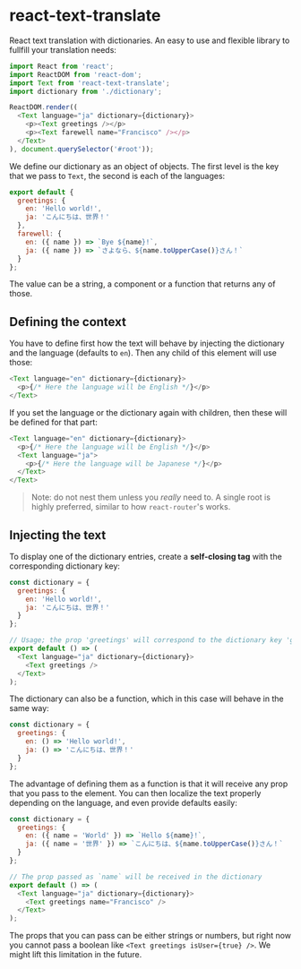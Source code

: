 # react-text-translate

React text translation with dictionaries. An easy to use and flexible library to fullfill your translation needs:

```js
import React from 'react';
import ReactDOM from 'react-dom';
import Text from 'react-text-translate';
import dictionary from './dictionary';

ReactDOM.render((
  <Text language="ja" dictionary={dictionary}>
    <p><Text greetings /></p>
    <p><Text farewell name="Francisco" /></p>
  </Text>
), document.querySelector('#root'));
```

We define our dictionary as an object of objects. The first level is the key that we pass to `Text`, the second is each of the languages:

```js
export default {
  greetings: {
    en: 'Hello world!',
    ja: 'こんにちは、世界！'
  },
  farewell: {
    en: ({ name }) => `Bye ${name}!`,
    ja: ({ name }) => `さよなら、${name.toUpperCase()}さん！`
  }
};
```

The value can be a string, a component or a function that returns any of those.



## Defining the context

You have to define first how the text will behave by injecting the dictionary and the language (defaults to `en`). Then any child of this element will use those:

```js
<Text language="en" dictionary={dictionary}>
  <p>{/* Here the language will be English */}</p>
</Text>
```

If you set the language or the dictionary again with children, then these will be defined for that part:

```js
<Text language="en" dictionary={dictionary}>
  <p>{/* Here the language will be English */}</p>
  <Text language="ja">
    <p>{/* Here the language will be Japanese */}</p>
  </Text>
</Text>
```

> Note: do not nest them unless you *really* need to. A single root is highly preferred, similar to how `react-router`'s <Router> works.



## Injecting the text

To display one of the dictionary entries, create a **self-closing tag** with the corresponding dictionary key:

```js
const dictionary = {
  greetings: {
    en: 'Hello world!',
    ja: 'こんにちは、世界！'
  }
};

// Usage; the prop 'greetings' will correspond to the dictionary key 'greetings'
export default () => (
  <Text language="ja" dictionary={dictionary}>
    <Text greetings />
  </Text>
);
```

The dictionary can also be a function, which in this case will behave in the same way:

```js
const dictionary = {
  greetings: {
    en: () => 'Hello world!',
    ja: () => 'こんにちは、世界！'
  }
};
```

The advantage of defining them as a function is that it will receive any prop that you pass to the element. You can then localize the text properly depending on the language, and even provide defaults easily:

```js
const dictionary = {
  greetings: {
    en: ({ name = 'World' }) => `Hello ${name}!`,
    ja: ({ name = '世界' }) => `こんにちは、${name.toUpperCase()}さん！`
  }
};

// The prop passed as `name` will be received in the dictionary
export default () => (
  <Text language="ja" dictionary={dictionary}>
    <Text greetings name="Francisco" />
  </Text>
);
```

The props that you can pass can be either strings or numbers, but right now you cannot pass a boolean like `<Text greetings isUser={true} />`. We might lift this limitation in the future.
